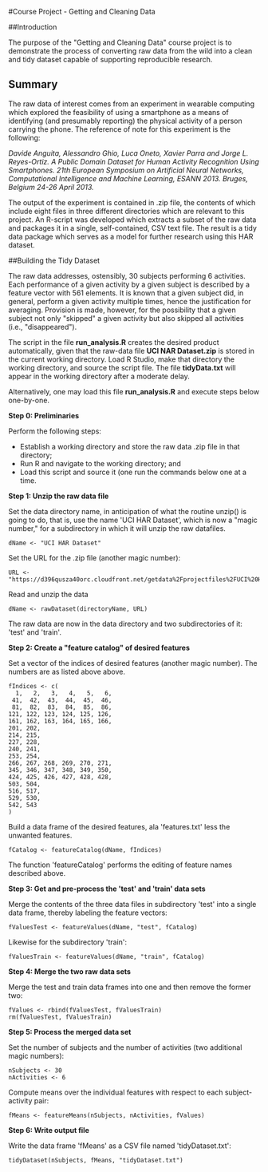 #Course Project - Getting and Cleaning Data

##Introduction

The purpose of the "Getting and Cleaning Data" course project is to demonstrate the process of converting raw data from the wild into a clean and tidy dataset capable of supporting reproducible research. 

## Summary

The raw data of interest comes from an experiment in wearable computing which explored the feasibility of using a smartphone as a means of identifying (and presumably reporting) the physical activity of a person carrying the phone.  The reference of note for this experiment is the following: 

*Davide Anguita, Alessandro Ghio, Luca Oneto, Xavier Parra and Jorge L. Reyes-Ortiz. A Public Domain Dataset for Human Activity Recognition Using Smartphones. 21th European Symposium on Artificial Neural Networks, Computational Intelligence and Machine Learning, ESANN 2013. Bruges, Belgium 24-26 April 2013.* 

The output of the experiment is contained in .zip file, the contents of which include eight files in three different directories which are relevant to this project.  An R-script was developed which extracts a subset of the raw data and packages it in a single, self-contained, CSV text file. The result is a tidy data package which serves as a model for further research using this HAR dataset. 

##Building the Tidy Dataset

The raw data addresses, ostensibly, 30 subjects performing 6 activities.  Each performance of a given activity by a given subject is described by a feature vector with 561 elements.  It is known that a given subject did, in general, perform a given activity multiple times, hence the justification for averaging.  Provision is made, however, for the possibility that a given subject not only "skipped" a given activity but also skipped all activities (i.e., "disappeared"). 

The script in the file **run_analysis.R** creates the desired product automatically, given that the raw-data file **UCI NAR Dataset.zip** is stored in the current working directory.  Load R Studio, make that directory the working directory, and source the script file.  The file **tidyData.txt** will appear in the working directory after a moderate delay. 

Alternatively, one may load this file **run_analysis.R** and execute steps below one-by-one. 

**Step 0:  Preliminaries**

Perform the following steps: 

- Establish a working directory and store the raw data .zip file in that directory;
- Run R and navigate to the working directory; and 
- Load this script and source it (one run the commands below one at a time. 

**Step 1:  Unzip the raw data file** 

Set the data directory name, in anticipation of what the routine unzip() is going to do, that is, use the name 'UCI HAR Dataset', which is now a "magic number," for a subdirectory in which it will unzip the raw datafiles. 

    dName <- "UCI HAR Dataset"

Set the URL for the .zip file (another magic number):  

    URL <- "https://d396qusza40orc.cloudfront.net/getdata%2Fprojectfiles%2FUCI%20HAR%20Dataset.zip"

Read and unzip the data

    dName <- rawDataset(directoryName, URL)

The raw data are now in the data directory and two subdirectories of it: 'test' and 'train'.

**Step 2:  Create a "feature catalog" of desired features** 

Set a vector of the indices of desired features (another magic number).  The numbers are as listed above above. 

    fIndices <- c(
      1,   2,   3,   4,   5,   6, 
     41,  42,  43,  44,  45,  46, 
     81,  82,  83,  84,  85,  86, 
    121, 122, 123, 124, 125, 126, 
    161, 162, 163, 164, 165, 166, 
    201, 202, 
    214, 215, 
    227, 228, 
    240, 241, 
    253, 254, 
    266, 267, 268, 269, 270, 271, 
    345, 346, 347, 348, 349, 350, 
    424, 425, 426, 427, 428, 428, 
    503, 504, 
    516, 517, 
    529, 530, 
    542, 543 
    )
    
Build a data frame of the desired features, ala 'features.txt' less the unwanted features. 

    fCatalog <- featureCatalog(dName, fIndices)

The function 'featureCatalog' performs the editing of feature names described above.
    
**Step 3:  Get and pre-process the 'test' and 'train' data sets**

Merge the contents of the three data files in subdirectory 'test' into a single data frame, thereby labeling the feature vectors: 

    fValuesTest <- featureValues(dName, "test", fCatalog)
        
Likewise for the subdirectory 'train':

    fValuesTrain <- featureValues(dName, "train", fCatalog) 

**Step 4:  Merge the two raw data sets** 

Merge the test and train data frames into one and then remove the former two: 

    fValues <- rbind(fValuesTest, fValuesTrain)
    rm(fValuesTest, fValuesTrain)

**Step 5:  Process the merged data set** 

Set the number of subjects and the number of activities (two additional magic numbers): 

    nSubjects <- 30
    nActivities <- 6

Compute means over the individual features with respect to each subject-activity pair:

    fMeans <- featureMeans(nSubjects, nActivities, fValues)

**Step 6:  Write output file**

Write the data frame 'fMeans' as a CSV file named 'tidyDataset.txt':

    tidyDataset(nSubjects, fMeans, "tidyDataset.txt")
